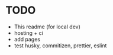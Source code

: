 # TODO
- This readme (for local dev)
- hosting + ci
- add pages
- test husky, commitizen, prettier, eslint
